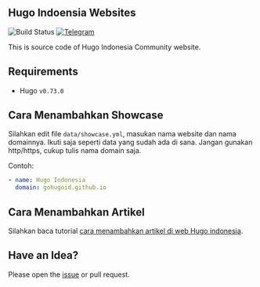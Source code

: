 ## Hugo Indoensia Websites

![Build Status](https://github.com/gohugoid/gohugoid-web/workflows/Deploy/badge.svg)
[![Telegram][Telegram-badge]][Telegram]

This is source code of Hugo Indonesia Community website.


## Requirements

- Hugo `v0.73.0`

## Cara Menambahkan Showcase

Silahkan edit file `data/showcase.yml`, masukan nama website
dan nama domainnya. Ikuti saja seperti data yang sudah ada di sana.
Jangan gunakan http/https, cukup tulis nama domain saja.

Contoh:

```yml
- name: Hugo Indonesia
  domain: gohugoid.github.io
```

## Cara Menambahkan Artikel

Silahkan baca tutorial [cara menambahkan artikel di web Hugo indonesia](https://gohugoid.github.io/post/artikel-hugo-indonesia/).

## Have an Idea?

Please open the [issue](https://github.com/gohugoid/gohugoid-web/issues) or pull request.

[Telegram]: https://t.me/gohugoid
[Telegram-badge]: https://img.shields.io/badge/chat%20on-telegram-blue.svg
